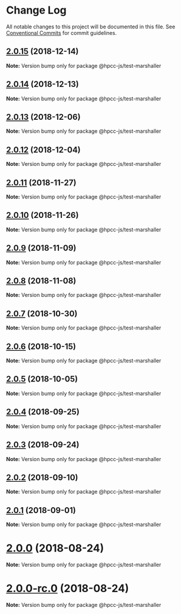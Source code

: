 # Change Log

All notable changes to this project will be documented in this file.
See [Conventional Commits](https://conventionalcommits.org) for commit guidelines.

## [2.0.15](https://github.com/GordonSmith/Visualization/compare/@hpcc-js/test-marshaller@2.0.14...@hpcc-js/test-marshaller@2.0.15) (2018-12-14)

**Note:** Version bump only for package @hpcc-js/test-marshaller





## [2.0.14](https://github.com/GordonSmith/Visualization/compare/@hpcc-js/test-marshaller@2.0.13...@hpcc-js/test-marshaller@2.0.14) (2018-12-13)

**Note:** Version bump only for package @hpcc-js/test-marshaller






## [2.0.13](https://github.com/GordonSmith/Visualization/compare/@hpcc-js/test-marshaller@2.0.12...@hpcc-js/test-marshaller@2.0.13) (2018-12-06)

**Note:** Version bump only for package @hpcc-js/test-marshaller






## [2.0.12](https://github.com/GordonSmith/Visualization/compare/@hpcc-js/test-marshaller@2.0.11...@hpcc-js/test-marshaller@2.0.12) (2018-12-04)

**Note:** Version bump only for package @hpcc-js/test-marshaller






## [2.0.11](https://github.com/GordonSmith/Visualization/compare/@hpcc-js/test-marshaller@2.0.10...@hpcc-js/test-marshaller@2.0.11) (2018-11-27)

**Note:** Version bump only for package @hpcc-js/test-marshaller






<a name="2.0.10"></a>
## [2.0.10](https://github.com/GordonSmith/Visualization/compare/@hpcc-js/test-marshaller@2.0.9...@hpcc-js/test-marshaller@2.0.10) (2018-11-26)

**Note:** Version bump only for package @hpcc-js/test-marshaller





<a name="2.0.9"></a>
## [2.0.9](https://github.com/GordonSmith/Visualization/compare/@hpcc-js/test-marshaller@2.0.8...@hpcc-js/test-marshaller@2.0.9) (2018-11-09)

**Note:** Version bump only for package @hpcc-js/test-marshaller





<a name="2.0.8"></a>
## [2.0.8](https://github.com/GordonSmith/Visualization/compare/@hpcc-js/test-marshaller@2.0.7...@hpcc-js/test-marshaller@2.0.8) (2018-11-08)

**Note:** Version bump only for package @hpcc-js/test-marshaller





<a name="2.0.7"></a>
## [2.0.7](https://github.com/GordonSmith/Visualization/compare/@hpcc-js/test-marshaller@2.0.6...@hpcc-js/test-marshaller@2.0.7) (2018-10-30)

**Note:** Version bump only for package @hpcc-js/test-marshaller





<a name="2.0.6"></a>
## [2.0.6](https://github.com/GordonSmith/Visualization/compare/@hpcc-js/test-marshaller@2.0.5...@hpcc-js/test-marshaller@2.0.6) (2018-10-15)

**Note:** Version bump only for package @hpcc-js/test-marshaller





<a name="2.0.5"></a>
## [2.0.5](https://github.com/GordonSmith/Visualization/compare/@hpcc-js/test-marshaller@2.0.4...@hpcc-js/test-marshaller@2.0.5) (2018-10-05)

**Note:** Version bump only for package @hpcc-js/test-marshaller





<a name="2.0.4"></a>
## [2.0.4](https://github.com/GordonSmith/Visualization/compare/@hpcc-js/test-marshaller@2.0.3...@hpcc-js/test-marshaller@2.0.4) (2018-09-25)

**Note:** Version bump only for package @hpcc-js/test-marshaller





<a name="2.0.3"></a>
## [2.0.3](https://github.com/GordonSmith/Visualization/compare/@hpcc-js/test-marshaller@2.0.2...@hpcc-js/test-marshaller@2.0.3) (2018-09-24)

**Note:** Version bump only for package @hpcc-js/test-marshaller





<a name="2.0.2"></a>
## [2.0.2](https://github.com/GordonSmith/Visualization/compare/@hpcc-js/test-marshaller@2.0.1...@hpcc-js/test-marshaller@2.0.2) (2018-09-10)

**Note:** Version bump only for package @hpcc-js/test-marshaller





<a name="2.0.1"></a>
## [2.0.1](https://github.com/GordonSmith/Visualization/compare/@hpcc-js/test-marshaller@2.0.0...@hpcc-js/test-marshaller@2.0.1) (2018-09-01)

**Note:** Version bump only for package @hpcc-js/test-marshaller





<a name="2.0.0"></a>
# [2.0.0](https://github.com/GordonSmith/Visualization/compare/@hpcc-js/test-marshaller@0.0.66...@hpcc-js/test-marshaller@2.0.0) (2018-08-24)

**Note:** Version bump only for package @hpcc-js/test-marshaller





<a name="2.0.0-rc.0"></a>
# [2.0.0-rc.0](https://github.com/GordonSmith/Visualization/compare/@hpcc-js/test-marshaller@0.0.66...@hpcc-js/test-marshaller@2.0.0-rc.0) (2018-08-24)

**Note:** Version bump only for package @hpcc-js/test-marshaller
